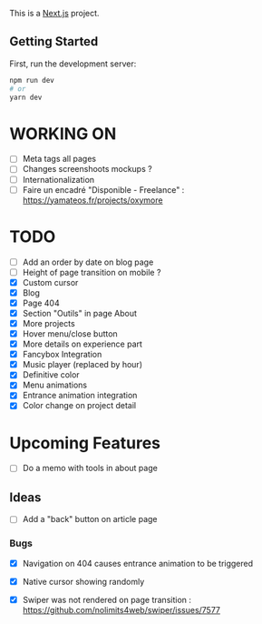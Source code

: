 This is a [Next.js](https://nextjs.org) project.

## Getting Started

First, run the development server:

```bash
npm run dev
# or
yarn dev
```
# WORKING ON
- [ ] Meta tags all pages
- [ ] Changes screenshoots mockups ?
- [ ] Internationalization
- [ ] Faire un encadré "Disponible - Freelance" : https://yamateos.fr/projects/oxymore

# TODO
- [ ] Add an order by date on blog page
- [ ] Height of page transition on mobile ?
- [x] Custom cursor
- [x] Blog
- [x] Page 404
- [x] Section "Outils" in page About
- [x] More projects
- [x] Hover menu/close button
- [x] More details on experience part
- [x] Fancybox Integration
- [x] Music player (replaced by hour)
- [x] Definitive color
- [x] Menu animations
- [x] Entrance animation integration
- [x] Color change on project detail

# Upcoming Features
- [ ] Do a memo with tools in about page

## Ideas
- [ ] Add a "back" button on article page
    
### Bugs
- [x] Navigation on 404 causes entrance animation to be triggered
- [x] Native cursor showing randomly
- [x] Swiper was not rendered on page transition : https://github.com/nolimits4web/swiper/issues/7577

